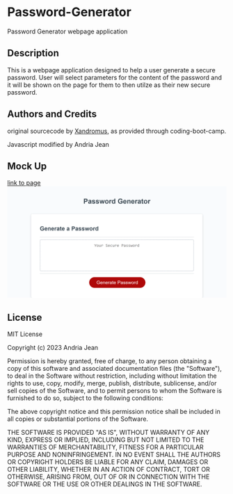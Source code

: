 # Password-Generator
Password Generator webpage application

## Description
This is a webpage application designed to help a user generate a secure password. User will select parameters for the content of the password and it will be shown on the page for them to then utilze as their new secure password.

## Authors and Credits
original sourcecode by <a href="https://github.com/coding-boot-camp/friendly-parakeet">Xandromus</a>, as provided through coding-boot-camp.

Javascript modified by Andria Jean

## Mock Up
<a href ="#">link to page</a>
<img src="./assets/_C__Bootcamp_Password-Generator_Password-Generator_index.html.png">

## License
MIT License

Copyright (c) 2023 Andria Jean

Permission is hereby granted, free of charge, to any person obtaining a copy
of this software and associated documentation files (the "Software"), to deal
in the Software without restriction, including without limitation the rights
to use, copy, modify, merge, publish, distribute, sublicense, and/or sell
copies of the Software, and to permit persons to whom the Software is
furnished to do so, subject to the following conditions:

The above copyright notice and this permission notice shall be included in all
copies or substantial portions of the Software.

THE SOFTWARE IS PROVIDED "AS IS", WITHOUT WARRANTY OF ANY KIND, EXPRESS OR
IMPLIED, INCLUDING BUT NOT LIMITED TO THE WARRANTIES OF MERCHANTABILITY,
FITNESS FOR A PARTICULAR PURPOSE AND NONINFRINGEMENT. IN NO EVENT SHALL THE
AUTHORS OR COPYRIGHT HOLDERS BE LIABLE FOR ANY CLAIM, DAMAGES OR OTHER
LIABILITY, WHETHER IN AN ACTION OF CONTRACT, TORT OR OTHERWISE, ARISING FROM,
OUT OF OR IN CONNECTION WITH THE SOFTWARE OR THE USE OR OTHER DEALINGS IN THE
SOFTWARE.

